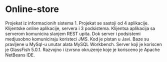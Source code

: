 # Online-store
Projekat iz informacionih sistema 1. 
Projekat se sastoji od 4 aplikacije. Klijentske online aplikacije, servera i 3 podsistema. 
Klijentsa aplikacija sa serverom komunicira slanjem REST upita. 
Dok server i podsistemi medjusobno komuniciraju koristeci JMS. 
Kod je pistan u Javi. Baze su pravljene u MySql-u unutar alata MySQL Workbench.
Server koji je koriscen je GlassFish 5.0.1.
Razvojno i izvrsno okruzenje koje je korisceno je Apache NetBeans IDE.

